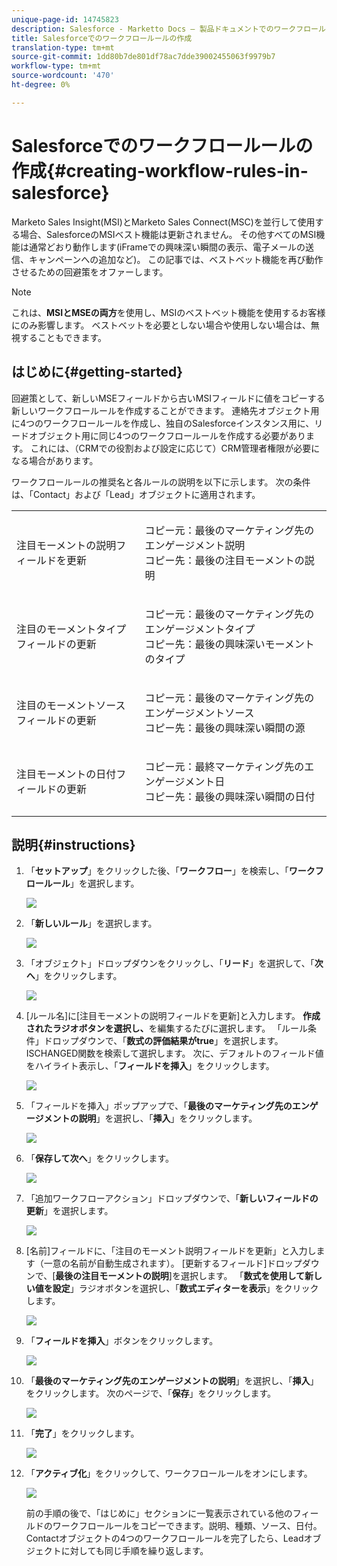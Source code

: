 ```yaml
---
unique-page-id: 14745823
description: Salesforce - Marketto Docs — 製品ドキュメントでのワークフロールールの作成
title: Salesforceでのワークフロールールの作成
translation-type: tm+mt
source-git-commit: 1dd80b7de801df78ac7dde39002455063f9979b7
workflow-type: tm+mt
source-wordcount: '470'
ht-degree: 0%

---
```



# Salesforceでのワークフロールールの作成{#creating-workflow-rules-in-salesforce}

Marketo Sales Insight(MSI)とMarketo Sales Connect(MSC)を並行して使用する場合、SalesforceのMSIベスト機能は更新されません。 その他すべてのMSI機能は通常どおり動作します(iFrameでの興味深い瞬間の表示、電子メールの送信、キャンペーンへの追加など)。 この記事では、ベストベット機能を再び動作させるための回避策をオファーします。

>[!NOTE]
>
>これは、**MSIとMSEの両方**&#x200B;を使用し、MSIのベストベット機能を使用するお客様にのみ影響します。 ベストベットを必要としない場合や使用しない場合は、無視することもできます。

## はじめに{#getting-started}

回避策として、新しいMSEフィールドから古いMSIフィールドに値をコピーする新しいワークフロールールを作成することができます。 連絡先オブジェクト用に4つのワークフロールールを作成し、独自のSalesforceインスタンス用に、リードオブジェクト用に同じ4つのワークフロールールを作成する必要があります。 これには、（CRMでの役割および設定に応じて）CRM管理者権限が必要になる場合があります。

ワークフロールールの推奨名と各ルールの説明を以下に示します。 次の条件は、「Contact」および「Lead」オブジェクトに適用されます。

<table> 
 <colgroup> 
  <col> 
  <col> 
 </colgroup> 
 <tbody> 
  <tr> 
   <td>注目モーメントの説明フィールドを更新</td> 
   <td><p>コピー元：最後のマーケティング先のエンゲージメント説明<br>コピー先：最後の注目モーメントの説明</p></td> 
  </tr> 
  <tr> 
   <td>注目のモーメントタイプフィールドの更新</td> 
   <td><p>コピー元：最後のマーケティング先のエンゲージメントタイプ<br>コピー先：最後の興味深いモーメントのタイプ</p></td> 
  </tr> 
  <tr> 
   <td>注目のモーメントソースフィールドの更新</td> 
   <td><p>コピー元：最後のマーケティング先のエンゲージメントソース<br>コピー先：最後の興味深い瞬間の源</p></td> 
  </tr> 
  <tr> 
   <td>注目モーメントの日付フィールドの更新</td> 
   <td><p>コピー元：最終マーケティング先のエンゲージメント日<br>コピー先：最後の興味深い瞬間の日付</p></td> 
  </tr> 
 </tbody> 
</table>

## 説明{#instructions}

1. 「**セットアップ**」をクリックした後、「**ワークフロー**」を検索し、「**ワークフロールール**」を選択します。

   ![](assets/one-1.png)

1. 「**新しいルール**」を選択します。

   ![](assets/two-1.png)

1. 「オブジェクト」ドロップダウンをクリックし、「**リード**」を選択して、「**次へ**」をクリックします。

   ![](assets/three-1.png)

1. [ルール名]に[注目モーメントの説明フィールドを更新]と入力します。 **作成されたラジオボタンを選択し、**&#x200B;を編集するたびに選択します。 「ルール条件」ドロップダウンで、「**数式の評価結果がtrue**」を選択します。 ISCHANGED関数を検索して選択します。 次に、デフォルトのフィールド値をハイライト表示し、「**フィールドを挿入**」をクリックします。

   ![](assets/four-1.png)

1. 「フィールドを挿入」ポップアップで、「**最後のマーケティング先のエンゲージメントの説明**」を選択し、「**挿入**」をクリックします。

   ![](assets/five-1.png)

1. 「**保存して次へ**」をクリックします。

   ![](assets/6.png)

1. 「追加ワークフローアクション」ドロップダウンで、「**新しいフィールドの更新**」を選択します。

   ![](assets/seven.png)

1. [名前]フィールドに、「注目のモーメント説明フィールドを更新」と入力します（一意の名前が自動生成されます）。 [更新するフィールド]ドロップダウンで、[**最後の注目モーメントの説明**]を選択します。 「**数式を使用して新しい値を設定**」ラジオボタンを選択し、「**数式エディターを表示**」をクリックします。

   ![](assets/eight.png)

1. 「**フィールドを挿入**」ボタンをクリックします。

   ![](assets/9a.png)

1. 「**最後のマーケティング先のエンゲージメントの説明**」を選択し、「**挿入**」をクリックします。 次のページで、「**保存**」をクリックします。

   ![](assets/nine.png)

1. 「**完了**」をクリックします。

   ![](assets/twelve.png)

1. 「**アクティブ化**」をクリックして、ワークフロールールをオンにします。

   ![](assets/thirteen.png)

   前の手順の後で、「はじめに」セクションに一覧表示されている他のフィールドのワークフロールールをコピーできます。説明、種類、ソース、日付。 Contactオブジェクトの4つのワークフロールールを完了したら、Leadオブジェクトに対しても同じ手順を繰り返します。

